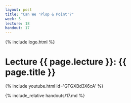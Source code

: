 ```yaml
---
layout: post
title: "Can We 'Plop & Point'?"
week: 5
lecture: 18
handout: 17
---
```


{% include logo.html %}

# Lecture {{ page.lecture }}: {{ page.title }}

{% include youtube.html id='GTGXBd3X6cA' %}

{% include_relative handouts/17.md %}